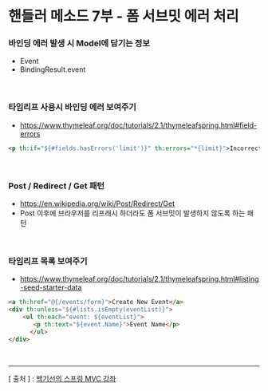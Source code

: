 핸들러 메소드 7부 -  폼 서브밋 에러 처리
===

### 바인딩 에러 발생 시 Model에 담기는 정보
  + Event
  + BindingResult.event

<br/>

### 타임리프 사용시 바인딩 에러 보여주기
  + https://www.thymeleaf.org/doc/tutorials/2.1/thymeleafspring.html#field-errors
```xml
<p th:if="${#fields.hasErrors('limit')}" th:errors="*{limit}">Incorrect date</p>

```

<br/>

### Post / Redirect / Get 패턴
  + https://en.wikipedia.org/wiki/Post/Redirect/Get
  + Post 이후에 브라우저를 리프래시 하더라도 폼 서브밋이 발생하지 않도록 하는 패턴

<br/>

### 타임리프 목록 보여주기
  + https://www.thymeleaf.org/doc/tutorials/2.1/thymeleafspring.html#listing-seed-starter-data
```html
<a th:href="@{/events/form}">Create New Event</a>
<div th:unless="${#lists.isEmpty(eventList)}">
    <ul th:each="event: ${eventList}">
       <p th:text="${event.Name}">Event Name</p>
      </ul>
</div>
```

<br/>

---
[ 출처 ] : [백기선의 스프링 MVC 강좌](https://www.inflearn.com/course/%EC%9B%B9-mvc#)   
